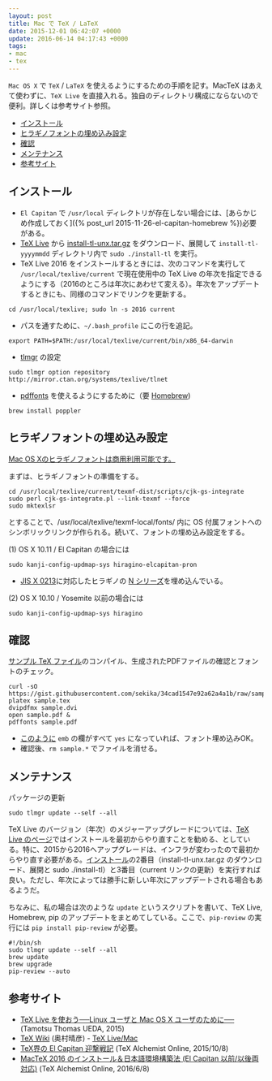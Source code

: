 ```yaml
---
layout: post
title: Mac で TeX / LaTeX
date: 2015-12-01 06:42:07 +0000
update: 2016-06-14 04:17:43 +0000
tags:
- mac
- tex
---
```

`Mac OS X` で `TeX` / `LaTeX` を使えるようにするための手順を記す。MacTeX はあえて使わずに、`TeX Live` を直接入れる。独自のディレクトリ構成にならないので便利。詳しくは参考サイト参照。

* [インストール](#install)
* [ヒラギノフォントの埋め込み設定](#font)
* [確認](#check)
* [メンテナンス](#maintenance)
* [参考サイト](#ref)

<a id="install"></a>
<a href="#install"></a> 

## インストール

- `El Capitan` で `/usr/local` ディレクトリが存在しない場合には、[あらかじめ作成しておく]({% post_url 2015-11-26-el-capitan-homebrew %})必要がある。 
- [TeX Live](http://www.tug.org/texlive/) から [install-tl-unx.tar.gz](http://mirror.ctan.org/systems/texlive/tlnet/install-tl-unx.tar.gz) をダウンロード、展開して `install-tl-yyyymmdd` ディレクトリ内で ```sudo ./install-tl``` を実行。
- TeX Live 2016 をインストールするときには、次のコマンドを実行して ```/usr/local/texlive/current``` で現在使用中の TeX Live の年次を指定できるようにする（2016のところは年次にあわせて変える）。年次をアップデートするときにも、同様のコマンドでリンクを更新する。

~~~
cd /usr/local/texlive; sudo ln -s 2016 current
~~~

- パスを通すために、```~/.bash_profile``` にこの行を追記。

~~~
export PATH=$PATH:/usr/local/texlive/current/bin/x86_64-darwin
~~~

- [tlmgr](http://www.fugenji.org/~thomas/texlive-guide/tlmgr.html) の設定

~~~
sudo tlmgr option repository http://mirror.ctan.org/systems/texlive/tlnet
~~~

- [pdffonts](http://ototorosama.hatenablog.com/entry/2013/02/14/055355) を使えるようにするために（要 [Homebrew](http://brew.sh/index_ja.html))

~~~
brew install poppler
~~~

<a id="font"></a>
<a href="#font"></a> 

## ヒラギノフォントの埋め込み設定

[Mac OS Xのヒラギノフォントは商用利用可能です。](http://www.macotakara.jp/blog/support/entry-665.html)

まずは、ヒラギノフォントの準備をする。

~~~
cd /usr/local/texlive/current/texmf-dist/scripts/cjk-gs-integrate
sudo perl cjk-gs-integrate.pl --link-texmf --force
sudo mktexlsr
~~~

とすることで、/usr/local/texlive/texmf-local/fonts/ 内に OS 付属フォントへのシンボリックリンクが作られる。続いて、フォントの埋め込み設定をする。

(1) OS X 10.11 / El Capitan の場合には

~~~
sudo kanji-config-updmap-sys hiragino-elcapitan-pron
~~~

* [JIS X 0213](https://ja.wikipedia.org/wiki/JIS_X_0213)に対応したヒラギノの [N シリーズ](http://fontnavi.jp/zakkuri/205-N_fonts.aspx)を埋め込んでいる。

(2) OS X 10.10 / Yosemite 以前の場合には

~~~
sudo kanji-config-updmap-sys hiragino
~~~

<a id="check"></a>
<a href="#check"></a> 

## 確認

[サンプル TeX ファイル](https://gist.github.com/sekika/34cad1547e92a62a4a1b)のコンパイル、生成されたPDFファイルの確認とフォントのチェック。

~~~
curl -sO https://gist.githubusercontent.com/sekika/34cad1547e92a62a4a1b/raw/sample.tex
platex sample.tex
dvipdfmx sample.dvi
open sample.pdf &
pdffonts sample.pdf
~~~

* [このように](https://gist.github.com/sekika/e36726eed3a9a7c3b27d) ```emb``` の欄がすべて ```yes``` になっていれば、フォント埋め込みOK。
* 確認後、```rm sample.*```  でファイルを消せる。

<a id="maintenance"></a>
<a href="#maintenance"></a> 

## メンテナンス

パッケージの更新

~~~
sudo tlmgr update --self --all
~~~

TeX Live のバージョン（年次）のメジャーアップグレードについては、[TeX Live のページ](http://www.tug.org/texlive/upgrade.html)ではインストールを最初からやり直すことを勧める、としている。特に、2015から2016へアップグレードは、インフラが変わったので最初からやり直す必要がある。[インストール](#install)の2番目（install-tl-unx.tar.gz のダウンロード、展開と sudo ./install-tl）と3番目（current リンクの更新）を実行すれば良い。ただし、年次によっては勝手に新しい年次にアップデートされる場合もあるようだ。

ちなみに、私の場合は次のような ```update``` というスクリプトを書いて、TeX Live, Homebrew, pip のアップデートをまとめてしている。ここで、```pip-review``` の実行には ```pip install pip-review``` が必要。

~~~
#!/bin/sh
sudo tlmgr update --self --all
brew update
brew upgrade
pip-review --auto
~~~

<a id="ref"></a>
<a href="#ref"></a> 
 
## 参考サイト
- [TeX Live を使おう──Linux ユーザと Mac OS X ユーザのために──](http://fugenji.org/~thomas/texlive-guide/index.html) (Tamotsu Thomas UEDA, 2015)
- [TeX Wiki](http://oku.edu.mie-u.ac.jp/~okumura/texwiki/) (奥村晴彦) - [TeX Live/Mac](https://oku.edu.mie-u.ac.jp/~okumura/texwiki/?TeX%20Live%2FMac)
- [TeX界の El Capitan 迎撃戦記](http://doratex.hatenablog.jp/entry/20151008/1444310306) (TeX Alchemist Online, 2015/10/8)
- [MacTeX 2016 のインストール＆日本語環境構築法 (El Capitan 以前/以後両対応)](http://doratex.hatenablog.jp/entry/20160608/1465311609) (TeX Alchemist Online, 2016/6/8)
